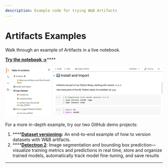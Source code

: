 ```yaml
---
description: Example code for trying W&B Artifacts
---
```


# Artifacts Examples

Walk through an example of Artifacts in a live notebook.

[**Try the notebook →**](https://colab.research.google.com/github/wandb/examples/blob/master/colabs/wandb-artifacts/Pipeline\_Versioning\_with\_W%26B\_Artifacts.ipynb)****

![](../../.gitbook/assets/artifacts-colab-notebook.png)

For a more in-depth example, try our two GitHub demo projects:

1. ****[**Dataset versioning**](https://github.com/wandb/artifacts-examples/tree/master/dataset-versioning)**:** An end-to-end example of how to version datasets with W\&B artifacts.
2. ****[**Detectron 2**](https://github.com/wandb/artifacts-examples/tree/master/detectron2): Image segmentation and bounding box prediction— visualize training metrics and predictions in real time, store and organize trained models, automatically track model fine-tuning, and save results

****
